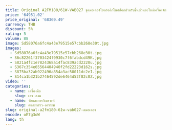```yaml
---
title: Original A2FM180/61W-VAB027 ชุดมอเตอร์ไฮดรอลิกในสต็อกสําหรับชิ้นส่วนอะไหล่เครื่องจักร
price: '64951.02'
price_original: '68369.49'
currency: THB
discount: 5%
rating: 5
volume: 88
image: Sd58076a6fc4a43e79515e57cbb268e30t.jpg
images:
  - Sd58076a6fc4a43e79515e57cbb268e30t.jpg
  - S6c82261f3703424f9930c7f6fabdcd49K.jpg
  - S821a4fc1e7824368a14fac839acd2220u.jpg
  - S367c354e65564404940f2fd22223d162s.jpg
  - S875ba32ab922496a854a3ac50011dc2eI.jpg
  - S14ca1b321b27464592de6464d52f82c0Z.jpg
video: ''
categories:
  - name: เครื่องมือ
    slug: เคร-องม
  - name: วัดและการวิเคราะห์
    slug: ดและการว-เคราะห
slug: original-a2fm180-61w-vab027-ดมอเตอร
encode: oE7g3oW
lang: th
---
```

  